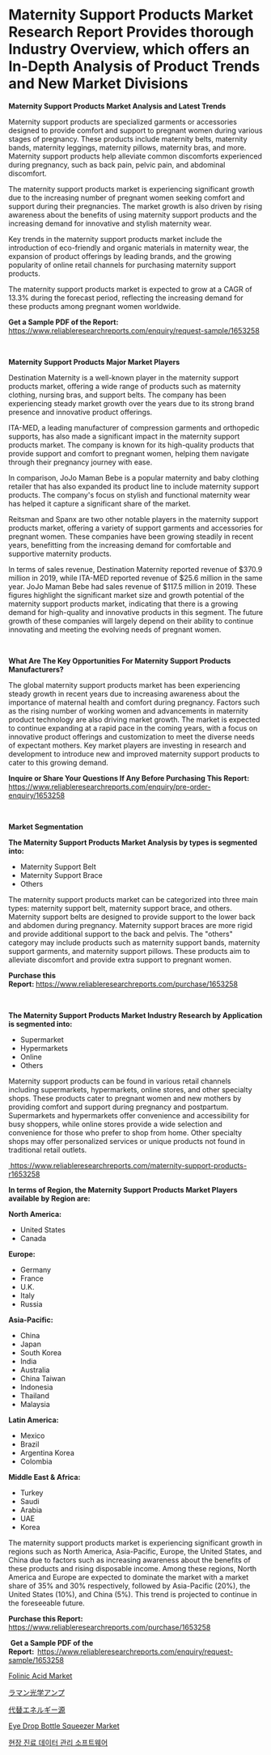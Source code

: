 <p><h1>Maternity Support Products Market Research Report Provides thorough Industry Overview, which offers an In-Depth Analysis of Product Trends and New Market Divisions</h1></p><p><strong>Maternity Support Products Market Analysis and Latest Trends</strong></p>
<p><p>Maternity support products are specialized garments or accessories designed to provide comfort and support to pregnant women during various stages of pregnancy. These products include maternity belts, maternity bands, maternity leggings, maternity pillows, maternity bras, and more. Maternity support products help alleviate common discomforts experienced during pregnancy, such as back pain, pelvic pain, and abdominal discomfort.</p><p>The maternity support products market is experiencing significant growth due to the increasing number of pregnant women seeking comfort and support during their pregnancies. The market growth is also driven by rising awareness about the benefits of using maternity support products and the increasing demand for innovative and stylish maternity wear.</p><p>Key trends in the maternity support products market include the introduction of eco-friendly and organic materials in maternity wear, the expansion of product offerings by leading brands, and the growing popularity of online retail channels for purchasing maternity support products.</p><p>The maternity support products market is expected to grow at a CAGR of 13.3% during the forecast period, reflecting the increasing demand for these products among pregnant women worldwide.</p></p>
<p><strong>Get a Sample PDF of the Report:&nbsp;</strong> <a href="https://www.reliableresearchreports.com/enquiry/request-sample/1653258">https://www.reliableresearchreports.com/enquiry/request-sample/1653258</a></p>
<p>&nbsp;</p>
<p><strong>Maternity Support Products Major Market Players</strong></p>
<p><p>Destination Maternity is a well-known player in the maternity support products market, offering a wide range of products such as maternity clothing, nursing bras, and support belts. The company has been experiencing steady market growth over the years due to its strong brand presence and innovative product offerings.</p><p>ITA-MED, a leading manufacturer of compression garments and orthopedic supports, has also made a significant impact in the maternity support products market. The company is known for its high-quality products that provide support and comfort to pregnant women, helping them navigate through their pregnancy journey with ease.</p><p>In comparison, JoJo Maman Bebe is a popular maternity and baby clothing retailer that has also expanded its product line to include maternity support products. The company's focus on stylish and functional maternity wear has helped it capture a significant share of the market.</p><p>Reitsman and Spanx are two other notable players in the maternity support products market, offering a variety of support garments and accessories for pregnant women. These companies have been growing steadily in recent years, benefitting from the increasing demand for comfortable and supportive maternity products.</p><p>In terms of sales revenue, Destination Maternity reported revenue of $370.9 million in 2019, while ITA-MED reported revenue of $25.6 million in the same year. JoJo Maman Bebe had sales revenue of $117.5 million in 2019. These figures highlight the significant market size and growth potential of the maternity support products market, indicating that there is a growing demand for high-quality and innovative products in this segment. The future growth of these companies will largely depend on their ability to continue innovating and meeting the evolving needs of pregnant women.</p></p>
<p>&nbsp;</p>
<p><strong>What Are The Key Opportunities For Maternity Support Products Manufacturers?</strong></p>
<p><p>The global maternity support products market has been experiencing steady growth in recent years due to increasing awareness about the importance of maternal health and comfort during pregnancy. Factors such as the rising number of working women and advancements in maternity product technology are also driving market growth. The market is expected to continue expanding at a rapid pace in the coming years, with a focus on innovative product offerings and customization to meet the diverse needs of expectant mothers. Key market players are investing in research and development to introduce new and improved maternity support products to cater to this growing demand.</p></p>
<p><strong>Inquire or Share Your Questions If Any Before Purchasing This Report:</strong> <a href="https://www.reliableresearchreports.com/enquiry/pre-order-enquiry/1653258">https://www.reliableresearchreports.com/enquiry/pre-order-enquiry/1653258</a></p>
<p>&nbsp;</p>
<p><strong>Market Segmentation</strong></p>
<p><strong>The Maternity Support Products Market Analysis by types is segmented into:</strong></p>
<p><ul><li>Maternity Support Belt</li><li>Maternity Support Brace</li><li>Others</li></ul></p>
<p><p>The maternity support products market can be categorized into three main types: maternity support belt, maternity support brace, and others. Maternity support belts are designed to provide support to the lower back and abdomen during pregnancy. Maternity support braces are more rigid and provide additional support to the back and pelvis. The "others" category may include products such as maternity support bands, maternity support garments, and maternity support pillows. These products aim to alleviate discomfort and provide extra support to pregnant women.</p></p>
<p><strong>Purchase this Report:&nbsp;</strong><a href="https://www.reliableresearchreports.com/purchase/1653258">https://www.reliableresearchreports.com/purchase/1653258</a></p>
<p>&nbsp;</p>
<p><strong>The Maternity Support Products Market Industry Research by Application is segmented into:</strong></p>
<p><ul><li>Supermarket</li><li>Hypermarkets</li><li>Online</li><li>Others</li></ul></p>
<p><p>Maternity support products can be found in various retail channels including supermarkets, hypermarkets, online stores, and other specialty shops. These products cater to pregnant women and new mothers by providing comfort and support during pregnancy and postpartum. Supermarkets and hypermarkets offer convenience and accessibility for busy shoppers, while online stores provide a wide selection and convenience for those who prefer to shop from home. Other specialty shops may offer personalized services or unique products not found in traditional retail outlets.</p></p>
<p><a href="https://www.reliableresearchreports.com/maternity-support-products-r1653258">&nbsp;https://www.reliableresearchreports.com/maternity-support-products-r1653258</a></p>
<p><strong>In terms of Region, the Maternity Support Products Market Players available by Region are:</strong></p>
<p>
    <p> <strong> North America: </strong>
        <ul>
            <li>United States</li>
            <li>Canada</li>
        </ul>
        </p> 
    <p> <strong> Europe: </strong>
        <ul>
            <li>Germany</li>
            <li>France</li>
            <li>U.K.</li>
            <li>Italy</li>
            <li>Russia</li>
        </ul>
        </p> 
    <p> <strong> Asia-Pacific: </strong>
        <ul>
            <li>China</li>
            <li>Japan</li>
            <li>South Korea</li>
            <li>India</li>
            <li>Australia</li>
            <li>China Taiwan</li>
            <li>Indonesia</li>
            <li>Thailand</li>
            <li>Malaysia</li>
        </ul>
        </p> 
    <p> <strong> Latin America: </strong>
        <ul>
            <li>Mexico</li>
            <li>Brazil</li>
            <li>Argentina Korea</li>
            <li>Colombia</li>
        </ul>
        </p> 
    <p> <strong> Middle East & Africa: </strong>
        <ul>
            <li>Turkey</li>
            <li>Saudi</li>
            <li>Arabia</li>
            <li>UAE</li>
            <li>Korea</li>
        </ul>
    </p>
    </p>
<p><p>The maternity support products market is experiencing significant growth in regions such as North America, Asia-Pacific, Europe, the United States, and China due to factors such as increasing awareness about the benefits of these products and rising disposable income. Among these regions, North America and Europe are expected to dominate the market with a market share of 35% and 30% respectively, followed by Asia-Pacific (20%), the United States (10%), and China (5%). This trend is projected to continue in the foreseeable future.</p></p>
<p><strong>Purchase this Report: </strong><a href="https://www.reliableresearchreports.com/purchase/1653258">https://www.reliableresearchreports.com/purchase/1653258</a></p>
<p>&nbsp;<strong>Get a Sample PDF of the Report:&nbsp;&nbsp;</strong><a href="https://www.reliableresearchreports.com/enquiry/request-sample/1653258">https://www.reliableresearchreports.com/enquiry/request-sample/1653258</a></p>
<p><strong></strong></p>
<p><p><a href="https://www.linkedin.com/pulse/analyzing-folinic-acid-market-global-industry-perspective-forecast-6ecif">Folinic Acid Market</a></p><p><a href="https://github.com/RaeJenkins1952/Market-Research-Report-List-1/blob/main/674483656748.md">ラマン光学アンプ</a></p><p><a href="https://github.com/andrade7361/Market-Research-Report-List-1/blob/main/361475856746.md">代替エネルギー源</a></p><p><a href="https://www.linkedin.com/pulse/eye-drop-bottle-squeezer-market-outlook-industry-overview-forecast-yd8ef">Eye Drop Bottle Squeezer Market</a></p><p><a href="https://github.com/darrellockm3ytan895656/Market-Research-Report-List-1/blob/main/945974855058.md">현장 진료 데이터 관리 소프트웨어</a></p></p>
